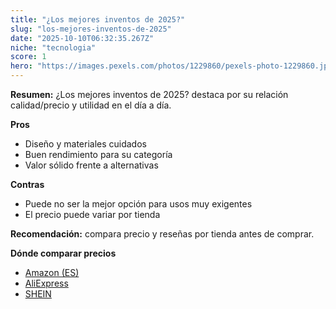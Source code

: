 ```yaml
---
title: "¿Los mejores inventos de 2025?"
slug: "los-mejores-inventos-de-2025"
date: "2025-10-10T06:32:35.267Z"
niche: "tecnologia"
score: 1
hero: "https://images.pexels.com/photos/1229860/pexels-photo-1229860.jpeg?auto=compress&cs=tinysrgb&fit=crop&h=627&w=1200&auto=compress&cs=tinysrgb&w=1200&h=675&fit=crop"
---
```


**Resumen:** ¿Los mejores inventos de 2025? destaca por su relación calidad/precio y utilidad en el día a día.

**Pros**
- Diseño y materiales cuidados
- Buen rendimiento para su categoría
- Valor sólido frente a alternativas

**Contras**
- Puede no ser la mejor opción para usos muy exigentes
- El precio puede variar por tienda

**Recomendación:** compara precio y reseñas por tienda antes de comprar.

**Dónde comparar precios**
- [Amazon (ES)](https://www.amazon.es/s?k=%C2%BFLos%20mejores%20inventos%20de%202025%3F&tag=teknovashop25-21)
- [AliExpress](https://www.aliexpress.com/wholesale?SearchText=%C2%BFLos%20mejores%20inventos%20de%202025%3F)
- [SHEIN](https://www.shein.com/pdsearch/%C2%BFLos%20mejores%20inventos%20de%202025%3F)